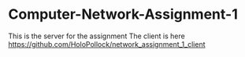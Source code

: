 # Computer-Network-Assignment-1
This is the server for the assignment 
The client is here https://github.com/HoloPollock/network_assignment_1_client
